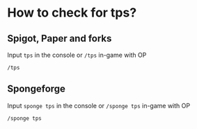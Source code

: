 # How to check for tps?

## Spigot, Paper and forks

Input `tps` in the console or `/tps` in-game with OP 

```
/tps 
```

## Spongeforge

Input `sponge tps` in the console or `/sponge tps` in-game with OP 

```
/sponge tps
```